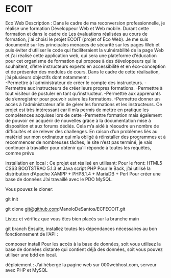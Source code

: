 # ECOIT

Eco Web
Description :
Dans le cadre de ma reconversion professionnelle, je réalise une formation Développeur Web et Web mobile. Durant cette formation et dans le cadre de Les évaluations réalisées au cours de formation, j'ai choisi le projet ECOIT (projet of Eco Web). Je me suis documenté sur les principales menaces de sécurité sur les pages Web et puis éviter d’utiliser le code qui faciliteraient la vulnérabilité de la page Web et j'ai réalisé cette application web, qui sera une plateforme d’éducation pour cet organisme de formation qui propose à des développeurs qui le souhaitent, d’être instructeurs experts en accessibilité et en éco-conception et de présenter des modules de cours. Dans le cadre de cette réalisation, j’ai plusieurs objectifs dont notamment :  
-Permettre à l’administrateur de créer le compte des instructeurs.
-Permettre aux instructeurs de créer leurs propres formations.
-Permettre à tout visiteur de postuler en tant qu’instructeur.
-Permettre aux apprenants de s’enregistrer pour pouvoir suivre les formations.
-Permettre donner un accès à l’administrateur afin de gérer les formations et les instructeurs.
Ce projet est très intéressant car il m’a permis de mettre en pratique les compétences acquises lors de cette -Permettre formation mais également de pouvoir en acquérir de nouvelles grâce à la documentation mise à disposition et aux forums dédiés. Cela m’a aidé à résoudre un nombre de difficultés et de relever des challenges.
En raison d’un problèmes liés au matériel sur mon ordinateur qui m’a obligé à réinstaller des programmes et à recommencer de nombreuses tâches, le site n’est pas terminé, je vais continuer à travailler pour obtenir qu’il réponde à toutes les requêtes, comme prévu

installation en local :
Ce projet est réalisé en utilisant:
Pour le front: HTML5 CSS3 BOOTSTRAO 5.1.3 et Java script PHP
Pour le Back, j’ai utilisé la distribution d’Apache XAMPP + PHP8.1.4 + MariaDB + Perl
Pour créer une base de données J’ai travaillé avec le PDO MySQL.

Vous pouvez le cloner:

git init

git clone git@github.com:ManoloDeSantos/ECFECOIT.git

Listez et vérifiez que vous êtes bien placés sur la branche main

git branch
Ensuite, installez toutes les dépendances nécessaires au bon fonctionnement de l'API :

composer install
Pour les accés à la base de données, soit vous utilisez la base de données distante qui contient déjà des données, soit vous pouvez utiliser une bdd en local.

déploiement :
J’ai hébergé la pagine web sur 000webhost.com, serveur avec PHP et MySQL
